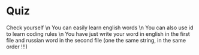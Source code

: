 # Quiz
Check yourself \n
You can easily learn english words \n
You can also use id to learn coding rules \n
You have just write your word in english in the first file and russian word in the second file (one the same string, in the same order !!!)
